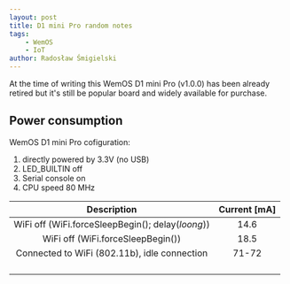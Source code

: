 ```yaml
---
layout: post
title: D1 mini Pro random notes
tags:
    - WemOS
    - IoT
author: Radosław Śmigielski
---
```

At the time of writing this WemOS D1 mini Pro (v1.0.0) has been already retired
but it's still be popular board and widely available for purchase.

Power consumption
-----------------

WemOS D1 mini Pro cofiguration:
1. directly powered by 3.3V (no USB)
2. LED_BUILTIN off
3. Serial console on
4. CPU speed 80 MHz

|Description|Current [mA]|
|:-:|:-:|
|WiFi off (WiFi.forceSleepBegin(); delay(_loong_))| 14.6 |
|WiFi off (WiFi.forceSleepBegin())| 18.5 |
|Connected to WiFi (802.11b), idle connection| 71-72  |
|   |   |
|   |   |
|   |   |
|   |   |
